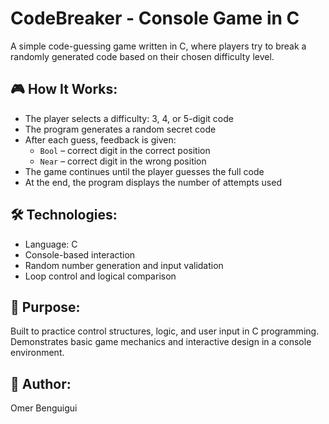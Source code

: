 # CodeBreaker - Console Game in C

A simple code-guessing game written in C, where players try to break a randomly generated code based on their chosen difficulty level.

## 🎮 How It Works:
- The player selects a difficulty: 3, 4, or 5-digit code
- The program generates a random secret code
- After each guess, feedback is given:
  - `Bool` – correct digit in the correct position
  - `Near` – correct digit in the wrong position
- The game continues until the player guesses the full code
- At the end, the program displays the number of attempts used

## 🛠️ Technologies:
- Language: C
- Console-based interaction
- Random number generation and input validation
- Loop control and logical comparison

## 🎯 Purpose:
Built to practice control structures, logic, and user input in C programming. Demonstrates basic game mechanics and interactive design in a console environment.

## 👤 Author:
Omer Benguigui
